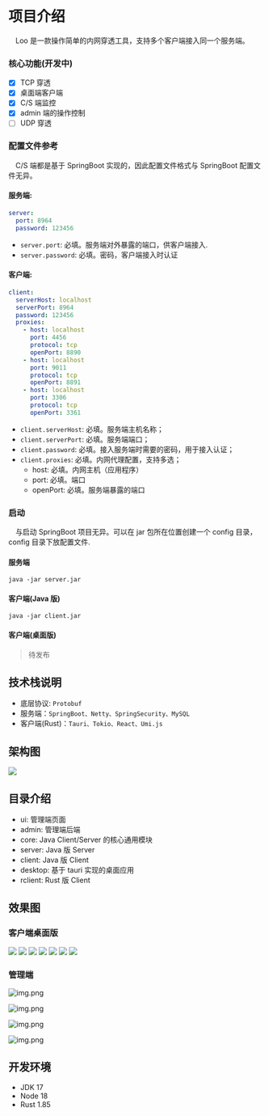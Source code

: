 # 项目介绍

&emsp;Loo 是一款操作简单的内网穿透工具，支持多个客户端接入同一个服务端。

### 核心功能(开发中)

- [x] TCP 穿透
- [x] 桌面端客户端
- [x] C/S 端监控
- [x] admin 端的操作控制
- [ ] UDP 穿透

### 配置文件参考

&emsp;C/S 端都是基于 SpringBoot 实现的，因此配置文件格式与 SpringBoot 配置文件无异。

#### 服务端:

```yaml
server:
  port: 8964
  password: 123456
```

- `server.port`: 必填。服务端对外暴露的端口，供客户端接入.
- `server.password`: 必填。密码，客户端接入时认证

#### 客户端:

```yaml
client:
  serverHost: localhost
  serverPort: 8964
  password: 123456
  proxies:
    - host: localhost
      port: 4456
      protocol: tcp
      openPort: 8890
    - host: localhost
      port: 9011
      protocol: tcp
      openPort: 8891
    - host: localhost
      port: 3306
      protocol: tcp
      openPort: 3361
```

- `client.serverHost`: 必填。服务端主机名称；
- `client.serverPort`: 必填。服务端端口；
- `client.password`: 必填。接入服务端时需要的密码，用于接入认证；
- `client.proxies`: 必填。内网代理配置，支持多选；
  - host: 必填。内网主机（应用程序）
  - port: 必填。端口
  - openPort: 必填。服务端暴露的端口

### 启动

&emsp;与启动 SpringBoot 项目无异。可以在 jar 包所在位置创建一个 config 目录，config 目录下放配置文件.

#### 服务端

```shell
java -jar server.jar
```

#### 客户端(Java 版)

```shell
java -jar client.jar
```

#### 客户端(桌面版)

> 待发布

## 技术栈说明

- 底层协议: `Protobuf`
- 服务端：`SpringBoot、Netty、SpringSecurity、MySQL`
- 客户端(Rust)：`Tauri、Tokio、React、Umi.js`

## 架构图

![](doc/images/system-struct.png)

## 目录介绍

- ui: 管理端页面
- admin: 管理端后端
- core: Java Client/Server 的核心通用模块
- server: Java 版 Server
- client: Java 版 Client
- desktop: 基于 tauri 实现的桌面应用
- rclient: Rust 版 Client

## 效果图

### 客户端桌面版

![](doc/images/home-light.png)
![](doc/images/proxy-light.png)
![](doc/images/config-light.png)
![](doc/images/run-light.png)
![](doc/images/setting-light.png)
![](doc/images/home-dark.png)
![](doc/images/home-compact.png)

### 管理端

![img.png](doc/images/admin-home.png)

![img.png](doc/images/admin-analysis.png)

![img.png](doc/images/admin-config.png)

![img.png](doc/images/admin-client.png)

## 开发环境

- JDK 17
- Node 18
- Rust 1.85
